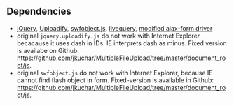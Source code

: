 
Dependencies
------------

  - [jQuery](http://jquery.com/), [Uploadify](http://www.uploadify.com/), [swfobject.js](http://code.google.com/p/swfobject/), [livequery](http://plugins.jquery.com/project/livequery/), [modified ajax-form driver](https://github.com/jkuchar/MultipleFileUpload/blob/master/document_root/js/nette-ajax-form.js)
  - original `jquery.uploadify.js` do not work with Internet Explorer becacause it uses dash in IDs. IE interprets dash as minus. Fixed version is availabe on Github: https://github.com/jkuchar/MultipleFileUpload/tree/master/document_root/js.
  - original `swfobject.js`  do not work with Internet Explorer, because IE cannot find flash object in form. Fixed-version is available in Github: https://github.com/jkuchar/MultipleFileUpload/tree/master/document_root/js.